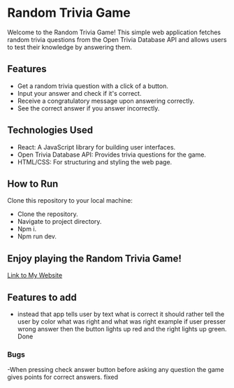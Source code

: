 # Random Trivia Game

Welcome to the Random Trivia Game! This simple web application fetches random trivia questions from the Open Trivia Database API and allows users to test their knowledge by answering them.

## Features

- Get a random trivia question with a click of a button.
- Input your answer and check if it's correct.
- Receive a congratulatory message upon answering correctly.
- See the correct answer if you answer incorrectly.

## Technologies Used

- React: A JavaScript library for building user interfaces.
- Open Trivia Database API: Provides trivia questions for the game.
- HTML/CSS: For structuring and styling the web page.

## How to Run

  Clone this repository to your local machine:
  - Clone the repository.
  - Navigate to project directory.
  - Npm i.
  - Npm run dev.
 
## Enjoy playing the Random Trivia Game!

[Link to My Website](https://triv.azurewebsites.net/)

## Features to add
- instead that app tells user by text what is correct it should rather tell the user by color what was right and what was right
  example if user presser wrong answer then the button lights up red and the right lights up green. Done


### Bugs
-When pressing check answer button before asking any question the game gives points for correct answers. fixed



